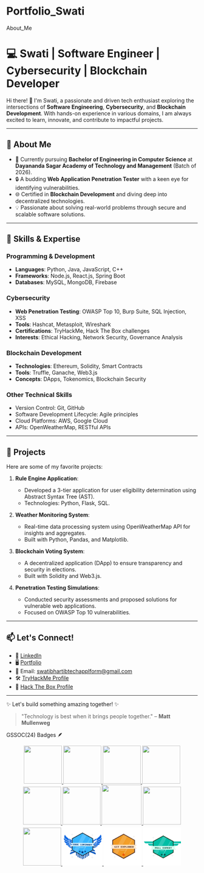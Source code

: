 # Portfolio_Swati
About_Me
# 💻 Swati | Software Engineer | Cybersecurity | Blockchain Developer

Hi there! 👋 I'm Swati, a passionate and driven tech enthusiast exploring the intersections of **Software Engineering**, **Cybersecurity**, and **Blockchain Development**. With hands-on experience in various domains, I am always excited to learn, innovate, and contribute to impactful projects.

---

## 🚀 About Me
- 🌱 Currently pursuing **Bachelor of Engineering in Computer Science** at **Dayananda Sagar Academy of Technology and Management** (Batch of 2026).
- 🔒 A budding **Web Application Penetration Tester** with a keen eye for identifying vulnerabilities.
- 🌐 Certified in **Blockchain Development** and diving deep into decentralized technologies.
- 💡 Passionate about solving real-world problems through secure and scalable software solutions.

---

## 🔧 Skills & Expertise

### Programming & Development
- **Languages**: Python, Java, JavaScript, C++
- **Frameworks**: Node.js, React.js, Spring Boot
- **Databases**: MySQL, MongoDB, Firebase

### Cybersecurity
- **Web Penetration Testing**: OWASP Top 10, Burp Suite, SQL Injection, XSS
- **Tools**: Hashcat, Metasploit, Wireshark
- **Certifications**: TryHackMe, Hack The Box challenges
- **Interests**: Ethical Hacking, Network Security, Governance Analysis

### Blockchain Development
- **Technologies**: Ethereum, Solidity, Smart Contracts
- **Tools**: Truffle, Ganache, Web3.js
- **Concepts**: DApps, Tokenomics, Blockchain Security

### Other Technical Skills
- Version Control: Git, GitHub
- Software Development Lifecycle: Agile principles
- Cloud Platforms: AWS, Google Cloud
- APIs: OpenWeatherMap, RESTful APIs

---

## 🌟 Projects
Here are some of my favorite projects:

1. **Rule Engine Application**: 
   - Developed a 3-tier application for user eligibility determination using Abstract Syntax Tree (AST).
   - Technologies: Python, Flask, SQL.

2. **Weather Monitoring System**:
   - Real-time data processing system using OpenWeatherMap API for insights and aggregates.
   - Built with Python, Pandas, and Matplotlib.

3. **Blockchain Voting System**:
   - A decentralized application (DApp) to ensure transparency and security in elections.
   - Built with Solidity and Web3.js.

4. **Penetration Testing Simulations**:
   - Conducted security assessments and proposed solutions for vulnerable web applications.
   - Focused on OWASP Top 10 vulnerabilities.

---

## 📫 Let's Connect!
- 💼 [LinkedIn](https://www.linkedin.com/in/swati1bharti/)
- 🖥️ [Portfolio](https://your-portfolio-link.com)
- 📧 Email: swatibhartibtechapplform@gmail.com
- 🛠️ [TryHackMe Profile](https://tryhackme.com/p/your-profile)
- 🌟 [Hack The Box Profile](https://www.hackthebox.com/home/users/profile)

---

✨ Let's build something amazing together! ✨
   > "Technology is best when it brings people together." – **Matt Mullenweg**

GSSOC(24) Badges 🪶
<div style='display:flex; align-items:center; gap: 10px;' align='center'> <a href="https://gssoc.girlscript.tech/leaderboard"> <img src="https://raw.githubusercontent.com/GSSoC24/Postman-Challenge/main/docs/assets/Postman%20White.png" width="100px" height="100px" /> <img src="https://raw.githubusercontent.com/GSSoC24/Postman-Challenge/main/docs/assets/1.png" width="100px" height="100px" /> <img src="https://raw.githubusercontent.com/GSSoC24/Postman-Challenge/main/docs/assets/2.png" width="100px" height="100px" /> <img src="https://raw.githubusercontent.com/GSSoC24/Postman-Challenge/main/docs/assets/3.png" width="100px" height="100px" /> <img src="https://raw.githubusercontent.com/GSSoC24/Postman-Challenge/main/docs/assets/4.png" width="100px" height="100px" /> <img src="https://raw.githubusercontent.com/GSSoC24/Postman-Challenge/main/docs/assets/5.png" width="100px" height="100px" /> <img src="https://raw.githubusercontent.com/GSSoC24/Postman-Challenge/main/docs/assets/6.png" width="105px" height="105px" /> <img src="https://raw.githubusercontent.com/GSSoC24/Postman-Challenge/main/docs/assets/7.png" width="100px" height="100px" /> <img src="https://raw.githubusercontent.com/GSSoC24/Postman-Challenge/main/docs/assets/8.png" width="100px" height="100px" /> <img src="https://raw.githubusercontent.com/GSSoC24/Contributor/refs/heads/main/assets/Code%20Luminary.png" width="105px" height="105px" /> <img src="https://raw.githubusercontent.com/GSSoC24/Contributor/refs/heads/main/assets/Git%20Explorer.png" width="100px" height="100px" /> <img src="https://raw.githubusercontent.com/GSSoC24/Contributor/refs/heads/main/assets/Pull%20Expert.png" width="100px" height="100px" /> </a> </div>






